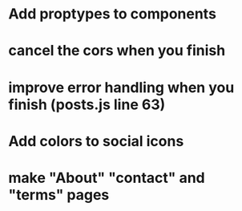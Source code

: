 <!-- # Test the fucking signin logout for Errors again. Remmember that the "Get current user function is in the auth action and reducer, because you need to establish if the user is authenticated and if the thing is loading. -->

<!-- # Do the "addLink" schema  -->

<!-- # Figure out how to make a responsive dropdown navbar for the filter -->

<!-- # Add the genre selector to the profile -->

<!-- # Display the list of applyed Adds in the profile. and how many users applied to your add -->

<!-- # inc the uploadimage componenent into the profile -->

<!-- # make delete buttons for skills and education -->

<!-- # make a filter for posts -->

<!-- # figure out how to make the profile images with different resolution fit -->

<!-- # make the filter component reusable -->

# Add proptypes to components

<!-- # try making the age update -->

# cancel the cors when you finish

# improve error handling when you finish (posts.js line 63)

<!-- # add a delete profile and user button -->

<!-- # make updating the profile and posts unavalible for other users -->

<!-- # users can make only one profile! -->

<!-- # add pagination -->

<!-- # Add Moment dates where needed -->

<!-- # "Applied" button has to stay after refresh -->

<!-- # "posts route (line 48) figure out how to return only the Applied for posts. check the mogoose documentation -->

# Add colors to social icons

# make "About" "contact" and "terms" pages
